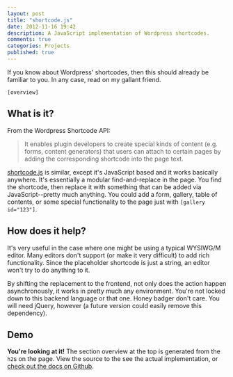 ```yaml
---
layout: post
title: "shortcode.js"
date: 2012-11-16 19:42
description: A JavaScript implementation of Wordpress shortcodes.
comments: true
categories: Projects
published: true
---
```


<p class="lead">
  If you know about Wordpress' shortcodes, then this should already be familiar to you. In any case, read on my gallant friend.
</p>

<!-- more -->

`[overview]`

## What is it?

From the Wordpress Shortcode API:

<blockquote>
  <p>
    It enables plugin developers to create special kinds of content (e.g. forms, content generators) that users can attach to certain pages by adding the corresponding shortcode into the page text.
  </p>
</blockquote>

[shortcode.js](https://github.com/nicinabox/shortcode.js) is similar, except it's JavaScript based and it works basically anywhere. It's essentially a modular find-and-replace in the page. You find the shortcode, then replace it with something that can be added via JavaScript--pretty much anything. You could add a form, gallery, table of contents, or some special functionality to the page just with `[gallery id="123"]`.

## How does it help?

It's very useful in the case where one might be using a typical WYSIWG/M editor. Many editors don't support (or make it very difficult) to add rich functionality. Since the placeholder shortcode is just a string, an editor won't try to do anything to it.

By shifting the replacement to the frontend, not only does the action happen asynchronously, it works in pretty much any environment. You're not locked down to this backend language or that one. Honey badger don't care. You will need jQuery, however (a future version could easily remove this dependency).

## Demo

**You're looking at it!** The section overview at the top is generated from the `h2`s on the page. View the source to the see the actual implementation, or [check out the docs on Github](https://github.com/nicinabox/shortcode.js).

<script src="https://rawgithub.com/nicinabox/shortcode.js/master/dist/jquery.shortcode.js"></script>
<script src="https://rawgithub.com/nicinabox/shortcode.js/master/dist/jquery.shortcode.services.js"></script>

<script type="text/javascript">
  $('#main').shortcode();
</script>
